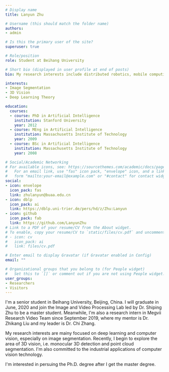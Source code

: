 ```yaml
---
# Display name
title: Lanyun Zhu

# Username (this should match the folder name)
authors:
- admin

# Is this the primary user of the site?
superuser: true

# Role/position
role: Student at Beihang University

# Short bio (displayed in user profile at end of posts)
bio: My research interests include distributed robotics, mobile computing and programmable matter.

interests:
- Image Segmentation
- 3D Vision
- Deep Learning Theory

education:
  courses:
  - course: PhD in Artificial Intelligence
    institution: Stanford University
    year: 2012
  - course: MEng in Artificial Intelligence
    institution: Massachusetts Institute of Technology
    year: 2009
  - course: BSc in Artificial Intelligence
    institution: Massachusetts Institute of Technology
    year: 2008

# Social/Academic Networking
# For available icons, see: https://sourcethemes.com/academic/docs/page-builder/#icons
#   For an email link, use "fas" icon pack, "envelope" icon, and a link in the
#   form "mailto:your-email@example.com" or "#contact" for contact widget.
social:
- icon: envelope
  icon_pack: fas
  link: zhulanyun@buaa.edu.cn
- icon: dblp
  icon_pack: ai
  link: https://dblp.uni-trier.de/pers/hd/z/Zhu:Lanyun
- icon: github
  icon_pack: fab
  link: https://github.com/LanyunZhu
# Link to a PDF of your resume/CV from the About widget.
# To enable, copy your resume/CV to `static/files/cv.pdf` and uncomment the lines below.
# - icon: cv
#   icon_pack: ai
#   link: files/cv.pdf

# Enter email to display Gravatar (if Gravatar enabled in Config)
email: ""

# Organizational groups that you belong to (for People widget)
#   Set this to `[]` or comment out if you are not using People widget.
user_groups:
- Researchers
- Visitors
---
```


I'm a senior student in Beihang University, Beijing, China. I will graduate in June, 2020 and join the Image and Video Processing Lab led by Dr. Shiping Zhu to be a master student. Meanwhile, I'm also a research intern in Megvii Research Video Team since September 2019, where my mentor is Dr. Zhikang Liu and my leader is Dr. Chi Zhang.

My research interests are mainy focused on deep learning and computer vision, especially on image segmentation. Recently, I begin to explore the area of 3D vision, i.e. monocular 3D detection and point cloud segmentation. I'm also committed to the industrial applications of computer vision technology.

I'm interested in persuing the Ph.D. degree after I get the master degree.
